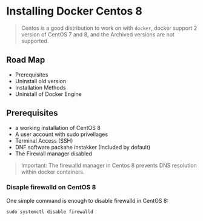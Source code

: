 # Installing Docker Centos 8

> Centos is a good distribution to work on with `docker`, docker support 2 version of CentOS 7 and 8, and the Archived versions are not supported.

## Road Map

- Prerequisites
- Uninstall old version
- Installation Methods
- Uninstall of Docker Engine

## Prerequisites

- a working installation of CentOS 8
- A user account with sudo privellages
- Terminal Access (SSH)
- DNF software packahe instakker (Included by default)
- The Firewall manager disabled

> Important: The firewalld manager in Centos 8 prevents DNS resolution within docker containers.

### Disaple firewalld on CentOS 8

One simple command is enough to disable firewalld in CentOS 8:

```{SSH}
sudo systemctl disable firewalld
```

